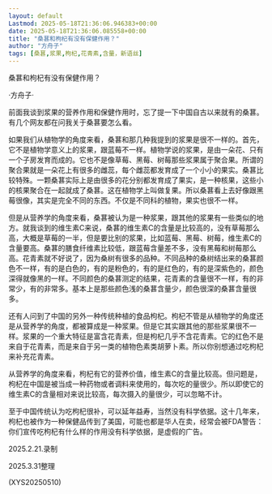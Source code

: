 ```yaml
---
layout: default
Lastmod: 2025-05-18T21:36:06.946383+00:00
date: 2025-05-18T21:36:06.085558+00:00
title: "桑葚和枸杞有没有保健作用？"
author: "方舟子"
tags: [桑葚,浆果,枸杞,花青素,含量，新语丝]
---
```


桑葚和枸杞有没有保健作用？

·方舟子·

前面我谈到浆果的营养作用和保健作用时，忘了提一下中国自古以来就有的桑葚。有几个网友都在问我关于桑葚要怎么看。

如果我们从植物学的角度来看，桑葚和那几种我提到的浆果是很不一样的。首先，它不是植物学意义上的浆果，跟蓝莓不一样。植物学说的浆果，是由一朵花、只有一个子房发育而成的。它也不是像草莓、黑莓、树莓那些浆果属于聚合果。所谓的聚合果就是一朵花上有很多的雌蕊，每个雌蕊都发育成了一个小小的果实。桑葚比较特殊。一颗桑葚实际上是由很多的花分别都发育成了果实，是一种核果，这些小的核果聚合在一起就成了桑葚。这在植物学上叫做复果。所以桑葚看上去好像跟黑莓很像，其实是完全不同的东西。不仅是不同科的植物，果实也很不一样。

但是从营养学的角度来看，桑葚被认为是一种浆果，跟其他的浆果有一些类似的地方。就我谈到的维生素C来说，桑葚的维生素C的含量是比较高的，没有草莓那么高，大概是草莓的一半，但是要比别的浆果，比如蓝莓、黑莓、树莓，维生素C的含量要高。桑葚的膳食纤维素比较低，跟蓝莓含量差不多，没有黑莓和树莓那么高。花青素就不好说了，因为桑树有很多的品种。不同品种的桑树结出来的桑葚颜色不一样，有的是白色的，有的是粉色的，有的是红色的，有的是深紫色的，颜色深得就像黑的一样。不同颜色的桑葚测定的结果，花青素的含量很不一样，有的非常少，有的非常多。基本上是那些颜色浅的桑葚含量少，颜色很深的桑葚含量很多。

还有人问到了中国的另外一种传统种植的食品枸杞。枸杞不管是从植物学的角度还是从营养学的角度，都被算成是一种浆果。但是它其实跟其他的那些浆果很不一样。浆果的一个重大特征是富含花青素，但是枸杞几乎不含花青素。它的红色不是来自于花青素，而是来自于另一类的植物色素类胡萝卜素。所以你别想通过吃枸杞来补充花青素。

从营养学的角度来看，枸杞有它的营养价值，维生素C的含量比较高。但问题是，枸杞在中国是被当成一种药物或者调料来使用的，每次吃的量很少。所以即使它的维生素C的含量相对来说比较高，每次摄入的量很少，可以忽略不计。

至于中国传统认为吃枸杞很补，可以延年益寿，当然没有科学依据。这十几年来，枸杞也被作为一种保健品传到了美国，可能也都是华人在卖，经常会被FDA警告：你们宣传吃枸杞有什么样的作用没有科学依据，是虚假的广告。

2025.2.21.录制

2025.3.31整理

(XYS20250510)

